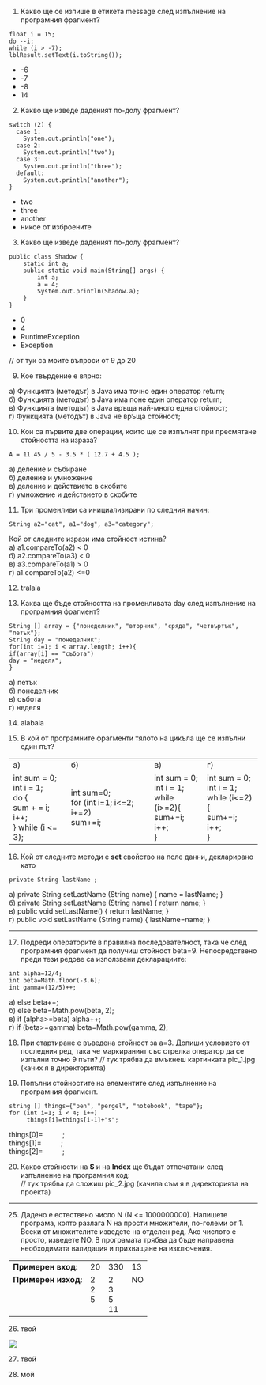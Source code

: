1. Какво ще се изпише в етикета message след изпълнение на програмния фрагмент?

```
float i = 15;
do --i;
while (i > -7);
lblResult.setText(i.toString());
```

- -6
- -7
- -8
- 14



2. Kакво ще изведе даденият по-долу фрагмент?

```
switch (2) {
  case 1:
    System.out.println("one");
  case 2:
    System.out.println("two");
  case 3:
    System.out.println("three");
  default:
    System.out.println("another");
}
```

- two
- three
- another
- никое от изброените


3. Kакво ще изведе даденият по-долу фрагмент?
```
public class Shadow {
    static int a;
    public static void main(String[] args) {
        int a;
        a = 4;
        System.out.println(Shadow.a);
    }
}
```

- 0
- 4
- RuntimeException
- Exception

// от тук са моите въпроси от 9 до 20

9. Кое твърдение е вярно:

а) Функцията (методът) в Java има точно един оператор return;<br>
б) Функцията (методът) в Java има поне един оператор return;<br>
в) Функцията (методът) в Java връща най-много една стойност;<br>
г) Функцията (методът) в Java не връща стойност;<br>


10. Кои са първите две операции, които ще се изпълнят при пресмятане стойността на израза?
```
A = 11.45 / 5 - 3.5 * ( 12.7 + 4.5 );
```
а) деление и събиране <br>
б) деление и умножение <br>
в) деление и действието в скобите <br>
г) умножение и действието в скобите <br>


11. Три променливи са инициализирани по следния начин:
```
String a2="cat", a1="dog", a3="category";
```
Кой от следните изрази има стойност истина? <br>
а) a1.compareTo(a2) < 0 <br> 
б) a2.compareTo(a3) < 0 <br> 
в) a3.compareTo(a1) > 0 <br> 
г) a1.compareTo(a2) <=0 <br> 



12. tralala



13. Каква ще бъде стойността на променливата day след изпълнение на програмния фрагмент?
```
String [] array = {"понеделник", "вторник", "сряда", "четвъртък", "петък"};
String day = "понеделник";
for(int i=1; i < array.length; i++){
if(array[i] == "събота")
day = "неделя";
}
```
а) петък <br>
б) понеделник <br>
в) събота <br>
г) неделя <br>


14. alabala


15. В кой от програмните фрагменти тялото на цикъла ще се изпълни един път?

<table>
  <tbody>
    <tr> <b>
      <td> а)</td>
      <td> б) </td>
      <td> в) </td>
      <td> г) </td>
      </b> </tr>
    <tr>
      <td>int sum = 0; <br>
        int i = 1; <br>
        do { <br>
        sum + = i; <br>
        i++; <br>
        } while (i <= 3);
        </td>
      <td> int sum=0; <br>
      for (int i=1; i<=2; i+=2) <br>
             sum+=i;
      </td>
      <td>int sum = 0; <br>
        int i = 1; <br>
        while (i>=2){ <br>
        sum+=i; <br>
        i++; <br>
        }  <br>      
      </td>
      <td>int sum = 0; <br>
        int i = 1; <br>
        while (i<=2) { <br>
        sum+=i; <br>
        i++; <br>
        } <br>
      </td>
    </tr>
  </tbody>
</table>

16. Кой от следните методи е <b>set</b> свойство на поле данни, декларирано като
```
private String lastName ;
```
a) private String setLastName (String name) { name = lastName; } <br>
б) private String setLastName (String name) { return name; } <br>
в) public void setLastName() { return lastName; }  <br>
г) public void setLastName (String name) { lastName=name; } <br>


---------------------------

17. Подреди операторите в правилна последователност, така че след програмния фрагмент да получиш стойност beta=9.
Непосредствено преди тези редове са използвани декларациите:
```
int alpha=12/4;
int beta=Math.floor(-3.6);
int gamma=(12/5)++;
```
а)  else beta++; <br>
б)  else beta=Math.pow(beta, 2); <br>
в)  if (alpha>=beta) alpha++; <br>
г)  if (beta>=gamma) beta=Math.pow(gamma, 2); <br>
   



18. При стартиране е въведена стойност за а=3. Допиши условието от последния ред, така че маркираният със стрелка оператор да се изпълни точно 9 пъти?
// тук трябва да вмъкнеш картинката pic_1.jpg (качих я в директорията)


19. Попълни стойностите на елементите след изпълнение на програмния фрагмент.
```
string [] things={"pen", "pergel", "notebook", "tape"};
for (int i=1; i < 4; i++)
     things[i]=things[i-1]+"s";
```
things[0]= &nbsp;&nbsp;&nbsp;&nbsp;&nbsp;&nbsp;&nbsp;&nbsp;&nbsp;; <br>
things[1]= &nbsp;&nbsp;&nbsp;&nbsp;&nbsp;&nbsp;&nbsp;&nbsp;&nbsp;; <br>
things[2]= &nbsp;&nbsp;&nbsp;&nbsp;&nbsp;&nbsp;&nbsp;&nbsp;&nbsp;; <br>


20. Какво стойности на <b>S</b> и на <b>Index</b> ще бъдат отпечатани след изпълнение на програмния код: <br>
// тук трябва да сложиш pic_2.jpg (качила съм я в директорията на проекта)


--------------------------
25. Дадено е естествено число N (N <= 1000000000). Напишете програма, която разлага N на прости множители, по-големи от 1. Всеки от множителите изведете на отделен ред. Ако числото е просто, изведете NO. В програмата трябва да бъде направена необходимата валидация и прихващане на изключения.


<table>
  <tbody>
    <tr>
      <td><b>Примерен вход:</b></td>
      <td>20 </td>
      <td>330 </td>
      <td>13 </td>
    </tr>
    <tr>
      <td><b>Примерен изход:<br> &nbsp;<br>&nbsp;<br>&nbsp;<br> </b></td>
      <td>2 <br>  2 <br> 5 <br>&nbsp;</td>
      <td>2 <br>  3 <br> 5 <br> 11</td>
      <td>NO <br> &nbsp;<br>&nbsp;<br> &nbsp;<br></td>
    </tr>
  </tbody>
</table>


26. твой
<img src="https://upload.wikimedia.org/wikipedia/commons/3/3f/Greven%2C_Fuestrup%2C_Dortmund-Ems-Kanal%2C_Alte_Fahrt%2C_Sicherheitssperrtor_--_2021_--_3918.jpg">


27. твой


28. мой



